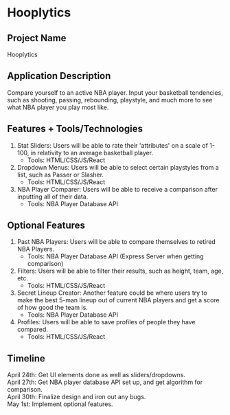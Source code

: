 # **Hooplytics**

## Project Name
Hooplytics

## Application Description
Compare yourself to an active NBA player. Input your basketball tendencies, such as shooting, passing, rebounding, playstyle, and much more to see what NBA player you play most like.

## Features + Tools/Technologies 
1. Stat Sliders: Users will be able to rate their 'attributes' on a scale of 1-100, in relativity to an average basketball player. 
    - Tools: HTML/CSS/JS/React
2. Dropdown Menus: Users will be able to select certain playstyles from a list, such as Passer or Slasher.
    - Tools: HTML/CSS/JS/React
3. NBA Player Comparer: Users will be able to receive a comparison after inputting all of their data.
    - Tools: NBA Player Database API

## Optional Features
1. Past NBA Players: Users will be able to compare themselves to retired NBA Players.
    - Tools: NBA Player Database API (Express Server when getting comparison)
2. Filters: Users will be able to filter their results, such as height, team, age, etc.
    - Tools: HTML/CSS/JS/React
3. Secret Lineup Creator: Another feature could be where users try to make the best 5-man lineup out of current NBA players and get a score of how good the team is.
    - Tools: NBA Player Database API
4. Profiles: Users will be able to save profiles of people they have compared.
    - Tools: HTML/CSS/JS/React

## Timeline
April 24th: Get UI elements done as well as sliders/dropdowns.  
April 27th: Get NBA player database API set up, and get algorithm for comparison.  
April 30th: Finalize design and iron out any bugs.  
May 1st: Implement optional features.

